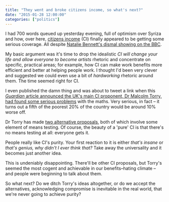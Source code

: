 ```yaml
---
title: "They went and broke citizens income, so what's next?"
date: "2015-01-28 12:00:00"
categories: ["politics"]
---
```



I had 700 words queued up yesterday evening, full of optimism over Syriza and how, over here, [citizens income](https://en.wikipedia.org/wiki/Basic_income) (CI) finally appeared to be getting some serious coverage. All despite [Natalie Bennett's dismal showing on the BBC](https://www.youtube.com/watch?v=5dFn8RIXOBE&t=4m20s).

My basic argument was it's time to drop the idealistic _CI will change your life and allow everyone to become artists_ rhetoric and concentrate on specific, practical areas; for example, how CI can make work benefits more efficient and better at helping people work. I thought I'd been very clever and suggested we could even use a bit of _hardworking_ rhetoric around them. The time seemed right for CI.

I even published the damn thing and was about to tweet a link when this [<cite>Guardian</cite> article announced the UK's main CI proponent, Dr Malcolm Torry, had found some serious problems](https://www.theguardian.com/politics/2015/jan/27/green-party-citizens-income-policy-hits-poor) with the maths. Very serious, in fact &#8211; it turns out a fifth of the poorest 20% of the country would be around 10% worse off.

Dr Torry has made [two alternative proposals](hhttps://www.iser.essex.ac.uk/research/publications/working-papers/euromod/em17-14), both of which involve some element of means testing. Of course, the beauty of a 'pure' CI is that there's no means testing at all: everyone gets it.

People really like CI's purity. Your first reaction to it is either _that's insane_ or _that's genius, why didn't I ever think that?_ Take away the universality and it becomes just another idea.

This is undeniably disappointing. There'll be other CI proposals, but Torry's seemed the most cogent and achievable in our benefits&#8211;hating climate &#8211; and people were beginning to talk about them.

So what next? Do we ditch Torry's ideas altogether, or do we accept the alternatives, acknowledging compromise is inevitable in the real world, that we're never going to achieve purity?
